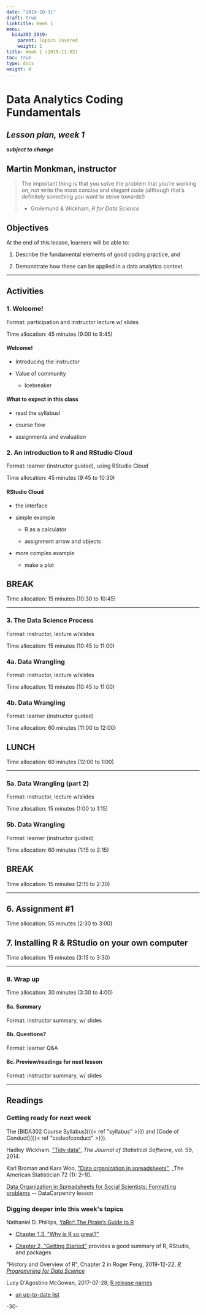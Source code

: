 ```yaml
---
date: "2019-10-11"
draft: true
linktitle: Week 1
menu:
  bida302_2019:
    parent: Topics Covered
    weight: 1
title: Week 1 (2019-11-02)
toc: true
type: docs
weight: 4
---
```



# Data Analytics Coding Fundamentals

## _Lesson plan, week 1_

**_subject to change_**


## Martin Monkman, instructor


> The important thing is that you solve the problem that you’re working on, not write the most concise and elegant code (although that’s definitely something you want to strive towards!)
> - Grolemund & Wickham, _R for Data Science_



## Objectives

At the end of this lesson, learners will be able to:

1. Describe the fundamental elements of good coding practice, and 

2. Demonstrate how these can be applied in a data analytics context.


***

## Activities



### 1. Welcome!

Format: participation and instructor lecture w/ slides

Time allocation: 45 minutes (9:00 to 9:45)


#### Welcome!

* Introducing the instructor

* Value of community 

  - Icebreaker
  


#### What to expect in this class

* read the syllabus!

* course flow

* assignments and evaluation



### 2. An introduction to R and RStudio Cloud

Format: learner (instructor guided), using RStudio Cloud

Time allocation: 45 minutes (9:45 to 10:30)

#### RStudio Cloud

* the interface

* simple example

  - R as a calculator
  
  - assignment arrow and objects

* more complex example

  - make a plot


## BREAK

Time allocation: 15 minutes (10:30 to 10:45)

***

### 3. The Data Science Process

Format: instructor, lecture w/slides

Time allocation: 15 minutes (10:45 to 11:00)


### 4a. Data Wrangling

Format: instructor, lecture w/slides

Time allocation: 15 minutes (10:45 to 11:00)


### 4b. Data Wrangling

Format: learner (instructor guided)

Time allocation: 60 minutes (11:00 to 12:00)


## LUNCH

Time allocation: 60 minutes (12:00 to 1:00)

***

### 5a. Data Wrangling (part 2)

Format: instructor, lecture w/slides

Time allocation: 15 minutes (1:00 to 1:15)

### 5b. Data Wrangling

Format: learner (instructor guided)

Time allocation: 60 minutes (1:15 to 2:15)




## BREAK

Time allocation: 15 minutes (2:15 to 2:30)


***

## 6. Assignment #1

Time allocation: 55 minutes (2:30 to 3:00)


## 7. Installing R & RStudio on your own computer

Time allocation: 15 minutes (3:15 to 3:30)

***


### 8. Wrap up

Time allocation: 30 minutes (3:30 to 4:00)

#### 8a. Summary

Format: instructor summary, w/ slides

#### 8b. Questions?

Format: learner Q&A

#### 8c. Preview/readings for next lesson

Format: instructor summary, w/ slides




***

## Readings 

### Getting ready for next week

The [BIDA302 Course Syllabus]({{< ref "syllabus" >}}) and [Code of Conduct]({{< ref "codeofconduct" >}}).

Hadley Wickham. ["Tidy data"](https://vita.had.co.nz/papers/tidy-data.html), _The Journal of Statistical Software_, vol. 59, 2014.

Karl Broman and Kara Woo, ["Data organization in spreadsheets"](https://doi.org/10.1080/00031305.2017.1375989), _The American Statistician 72 (1): 2–10.

[Data Organization in Spreadsheets for Social Scientists: Formatting problems](https://datacarpentry.org/spreadsheets-socialsci/02-common-mistakes/index.html) -- DataCarpentry lesson


### Digging deeper into this week's topics

Nathaniel D. Phillips, [YaRrr! The Pirate’s Guide to R](https://bookdown.org/ndphillips/YaRrr/) 

- [Chapter 1.3, "Why is R so great?"](https://bookdown.org/ndphillips/YaRrr/why-is-r-so-great.html)

- [Chapter 2, "Getting Started"](https://bookdown.org/ndphillips/YaRrr/started.html) provides a good summary of R, RStudio, and packages

"History and Overview of R", Chapter 2 in Roger Peng, 2019-12-22, [_R Programming for Data Science_](https://bookdown.org/rdpeng/rprogdatascience/history-and-overview-of-r.html)

Lucy D'Agostino McGowan, 2017-07-28, [R release names](https://livefreeordichotomize.com/2017/09/28/r-release-names/)

- [an up-to-date list](https://bookdown.org/martin_monkman/DataScienceResources_book/using-r.html#r-release-names)



-30-